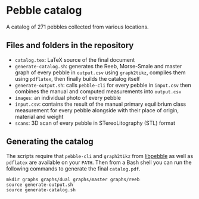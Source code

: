 # Pebble catalog

A catalog of 271 pebbles collected from various locations.

## Files and folders in the repository

- `catalog.tex`: LaTeX source of the final document
- `generate-catalog.sh`: generates the Reeb, Morse-Smale and master graph of every pebble in `output.csv` using `graph2tikz`, compiles them using `pdflatex`, then finally builds the catalog itself
- `generate-output.sh`: calls `pebble-cli` for every pebble in `input.csv` then combines the manual and computed measurements into `output.csv`
- `images`: an individual photo of every pebble
- `input.csv`: contains the result of the manual primary equilibrium class measurement for every pebble alongside with their place of origin, material and weight
- `scans`: 3D scan of every pebble in STereoLitography (STL) format

## Generating the catalog

The scripts require that `pebble-cli` and `graph2tikz` from [libpebble](https://github.com/ldmnyblzs/libpebble-public) as well as `pdflatex` are available on your `PATH`. Then from a Bash shell you can run the following commands to generate the final `catalog.pdf`.

```
mkdir graphs graphs/dual graphs/master graphs/reeb
source generate-output.sh
source generate-catalog.sh
```

